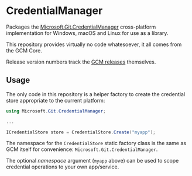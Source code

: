 # CredentialManager

Packages the [Microsoft.Git.CredentialManager](https://github.com/microsoft/Git-Credential-Manager-Core/tree/main/src/shared/Microsoft.Git.CredentialManager) cross-platform implementation for Windows, macOS and Linux for use as a library.

This repository provides virtually no code whatesoever, it all comes from the GCM Core. 

Release version numbers track the [GCM releases](https://github.com/microsoft/Git-Credential-Manager-Core/releases) themselves.

## Usage

The only code in this repository is a helper factory to create the credential store 
appropriate to the current platform:

```csharp
using Microsoft.Git.CredentialManager;

...

ICredentialStore store = CredentialStore.Create("myapp");
```

The namespace for the `CredentialStore` static factory class is the same as GCM itself 
for convenience: `Microsoft.Git.CredentialManager`.

The optional *namespace* argument (`myapp` above) can be used to scope credential 
operations to your own app/service.